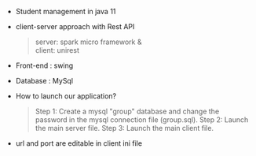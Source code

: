 * Student management in java 11
* client-server approach with Rest API
   > server: spark micro framework  &  
   > client: unirest
* Front-end : swing
* Database : MySql

* How to launch our application?
   > Step 1: Create a mysql "group" database and change the password in the mysql connection file (group.sql). 
   > Step 2: Launch the main server file.
   > Step 3: Launch the main client file.

* url and port are editable in client ini file
